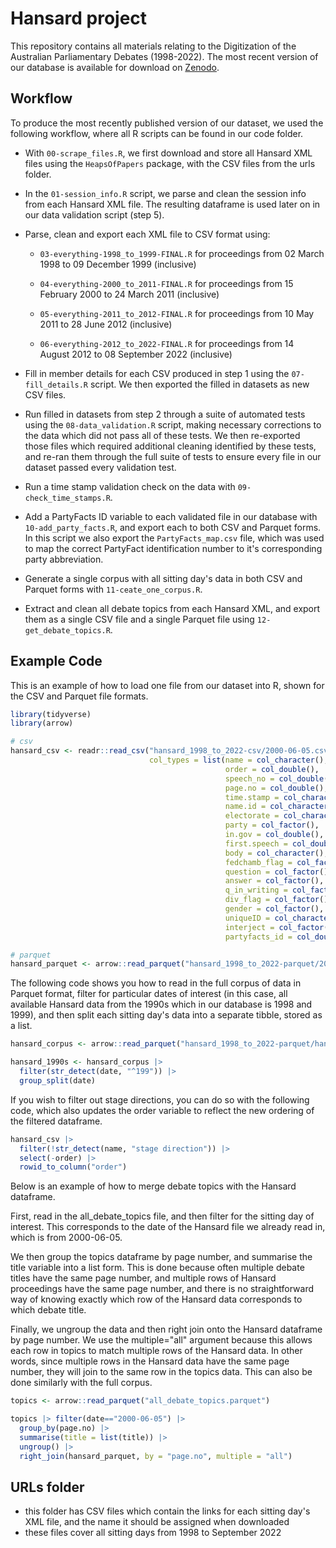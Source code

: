 # Hansard project

This repository contains all materials relating to the Digitization of the Australian Parliamentary Debates (1998-2022). The most recent version of our database is available for download on [Zenodo](https://zenodo.org/record/7799678).

## Workflow

To produce the most recently published version of our dataset, we used the following workflow, where all R scripts can be found in our code folder.

-   With `00-scrape_files.R`, we first download and store all Hansard XML files using the `HeapsOfPapers` package, with the CSV files from the urls folder.

-   In the `01-session_info.R` script, we parse and clean the session info from each Hansard XML file. The resulting dataframe is used later on in our data validation script (step 5).

-   Parse, clean and export each XML file to CSV format using:

    -   `03-everything-1998_to_1999-FINAL.R` for proceedings from 02 March 1998 to 09 December 1999 (inclusive)

    -   `04-everything-2000_to_2011-FINAL.R` for proceedings from 15 February 2000 to 24 March 2011 (inclusive)

    -   `05-everything-2011_to_2012-FINAL.R` for proceedings from 10 May 2011 to 28 June 2012 (inclusive)

    -   `06-everything-2012_to_2022-FINAL.R` for proceedings from 14 August 2012 to 08 September 2022 (inclusive)

-   Fill in member details for each CSV produced in step 1 using the `07-fill_details.R` script. We then exported the filled in datasets as new CSV files.

-   Run filled in datasets from step 2 through a suite of automated tests using the `08-data_validation.R` script, making necessary corrections to the data which did not pass all of these tests. We then re-exported those files which required additional cleaning identified by these tests, and re-ran them through the full suite of tests to ensure every file in our dataset passed every validation test.

-   Run a time stamp validation check on the data with `09-check_time_stamps.R`.

-   Add a PartyFacts ID variable to each validated file in our database with `10-add_party_facts.R`, and export each to both CSV and Parquet forms. In this script we also export the `PartyFacts_map.csv` file, which was used to map the correct PartyFact identification number to it's corresponding party abbreviation.

-   Generate a single corpus with all sitting day's data in both CSV and Parquet forms with `11-ceate_one_corpus.R`.

-   Extract and clean all debate topics from each Hansard XML, and export them as a single CSV file and a single Parquet file using `12-get_debate_topics.R`.

## Example Code

This is an example of how to load one file from our dataset into R, shown for the CSV and Parquet file formats.

``` r
library(tidyverse)
library(arrow)

# csv
hansard_csv <- readr::read_csv("hansard_1998_to_2022-csv/2000-06-05.csv", 
                               col_types = list(name = col_character(),
                                                order = col_double(),
                                                speech_no = col_double(),
                                                page.no = col_double(),
                                                time.stamp = col_character(),
                                                name.id = col_character(),
                                                electorate = col_character(),
                                                party = col_factor(),
                                                in.gov = col_double(),
                                                first.speech = col_double(),
                                                body = col_character(),
                                                fedchamb_flag = col_factor(),
                                                question = col_factor(),
                                                answer = col_factor(),
                                                q_in_writing = col_factor(),
                                                div_flag = col_factor(),
                                                gender = col_factor(),
                                                uniqueID = col_character(),
                                                interject = col_factor(),
                                                partyfacts_id = col_double()))

# parquet
hansard_parquet <- arrow::read_parquet("hansard_1998_to_2022-parquet/2000-06-05.parquet")
```

The following code shows you how to read in the full corpus of data in Parquet format, filter for particular dates of interest (in this case, all available Hansard data from the 1990s which in our database is 1998 and 1999), and then split each sitting day's data into a separate tibble, stored as a list.

``` r
hansard_corpus <- arrow::read_parquet("hansard_1998_to_2022-parquet/hansard_corpus_1998_to_2022.parquet")

hansard_1990s <- hansard_corpus |> 
  filter(str_detect(date, "^199")) |>  
  group_split(date)
```

If you wish to filter out stage directions, you can do so with the following code, which also updates the order variable to reflect the new ordering of the filtered dataframe.

``` r
hansard_csv |> 
  filter(!str_detect(name, "stage direction")) |> 
  select(-order) |> 
  rowid_to_column("order")
```

Below is an example of how to merge debate topics with the Hansard dataframe.

First, read in the all_debate_topics file, and then filter for the sitting day of interest. This corresponds to the date of the Hansard file we already read in, which is from 2000-06-05.

We then group the topics dataframe by page number, and summarise the title variable into a list form. This is done because often multiple debate titles have the same page number, and multiple rows of Hansard proceedings have the same page number, and there is no straightforward way of knowing exactly which row of the Hansard data corresponds to which debate title.

Finally, we ungroup the data and then right join onto the Hansard dataframe by page number. We use the multiple="all" argument because this allows each row in topics to match multiple rows of the Hansard data. In other words, since multiple rows in the Hansard data have the same page number, they will join to the same row in the topics data. This can also be done similarly with the full corpus.

``` r
topics <- arrow::read_parquet("all_debate_topics.parquet")

topics |> filter(date=="2000-06-05") |> 
  group_by(page.no) |> 
  summarise(title = list(title)) |> 
  ungroup() |> 
  right_join(hansard_parquet, by = "page.no", multiple = "all")
```

## URLs folder

-   this folder has CSV files which contain the links for each sitting day's XML file, and the name it should be assigned when downloaded
-   these files cover all sitting days from 1998 to September 2022
